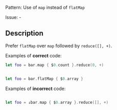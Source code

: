 Pattern: Use of `map` instead of `flatMap`

Issue: -

## Description

Prefer `flatMap` over `map` followed by `reduce([], +)`.

Examples of **correct** code:

```swift
let foo = bar.map { $0.count }.reduce(0, +)


let foo = bar.flatMap { $0.array }

```

Examples of **incorrect** code:

```swift

let foo = ↓bar.map { $0.array }.reduce([], +)

```
